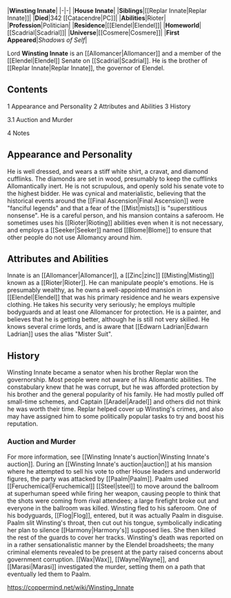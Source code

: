 |**Winsting Innate**|
|-|-|
|**House Innate**|
|**Siblings**|[[Replar Innate\|Replar Innate]]|
|**Died**|342 [[Catacendre\|PC]]|
|**Abilities**|Rioter|
|**Profession**|Politician|
|**Residence**|[[Elendel\|Elendel]]|
|**Homeworld**|[[Scadrial\|Scadrial]]|
|**Universe**|[[Cosmere\|Cosmere]]|
|**First Appeared**|*Shadows of Self*|

Lord **Winsting Innate** is an [[Allomancer\|Allomancer]] and a member of the [[Elendel\|Elendel]] Senate on [[Scadrial\|Scadrial]]. He is the brother of [[Replar Innate\|Replar Innate]], the governor of Elendel.

## Contents

1 Appearance and Personality
2 Attributes and Abilities
3 History

3.1 Auction and Murder


4 Notes


## Appearance and Personality
He is well dressed, and wears a stiff white shirt, a cravat, and diamond cufflinks. The diamonds are set in wood, presumably to keep the cufflinks Allomantically inert.
He is not scrupulous, and openly sold his senate vote to the highest bidder. He was cynical and materialistic, believing that the historical events around the [[Final Ascension\|Final Ascension]] were "fanciful legends" and that a fear of the [[Mist\|mists]] is "superstitious nonsense". He is a careful person, and his mansion contains a saferoom. He sometimes uses his [[Rioter\|Rioting]] abilities even when it is not necessary, and employs a [[Seeker\|Seeker]] named [[Blome\|Blome]] to ensure that other people do not use Allomancy around him.

## Attributes and Abilities
Innate is an [[Allomancer\|Allomancer]], a [[Zinc\|zinc]] [[Misting\|Misting]] known as a [[Rioter\|Rioter]]. He can manipulate people's emotions. He is presumably wealthy, as he owns a well-appointed mansion in [[Elendel\|Elendel]] that was his primary residence and he wears expensive clothing. He takes his security very seriously; he employs multiple bodyguards and at least one Allomancer for protection.
He is a painter, and believes that he is getting better, although he is still not very skilled.
He knows several crime lords, and is aware that [[Edwarn Ladrian\|Edwarn Ladrian]] uses the alias "Mister Suit".

## History
Winsting Innate became a senator when his brother Replar won the governorship. Most people were not aware of his Allomantic abilities. The constabulary knew that he was corrupt, but he was afforded protection by his brother and the general popularity of his family. He had mostly pulled off small-time schemes, and Captain [[Aradel\|Aradel]] and others did not think he was worth their time. Replar helped cover up Winsting's crimes, and also may have assigned him to some politically popular tasks to try and boost his reputation.

### Auction and Murder
For more information, see [[Winsting Innate's auction\|Winsting Innate's auction]].
During an [[Winsting Innate's auction\|auction]] at his mansion where he attempted to sell his vote to other House leaders and underworld figures, the party was attacked by [[Paalm\|Paalm]]. Paalm used [[Feruchemical\|Feruchemical]] [[Steel\|steel]] to move around the ballroom at superhuman speed while firing her weapon, causing people to think that the shots were coming from rival attendees; a large firefight broke out and everyone in the ballroom was killed. Winsting fled to his saferoom. One of his bodyguards, [[Flog\|Flog]], entered, but it was actually Paalm in disguise. Paalm slit Winsting's throat, then cut out his tongue, symbolically indicating her plan to silence [[Harmony\|Harmony's]] supposed lies. She then killed the rest of the guards to cover her tracks.
Winsting's death was reported on in a rather sensationalistic manner by the Elendel broadsheets; the many criminal elements revealed to be present at the party raised concerns about government corruption. [[Wax\|Wax]], [[Wayne\|Wayne]], and [[Marasi\|Marasi]] investigated the murder, setting them on a path that eventually led them to Paalm.



https://coppermind.net/wiki/Winsting_Innate